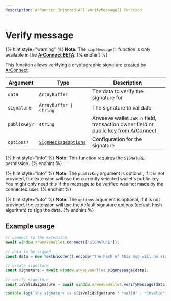 ```yaml
---
description: ArConnect Injected API verifyMessage() function
---
```


# Verify message

{% hint style="warning" %}
**Note:** The `signMessage()` function is only available in the [**ArConnect BETA**](../devtools/beta.md).
{% endhint %}

This function allows verifying a cryptographic signature [created by ArConnect](sign-message.md).

| Argument     | Type                                            | Description                                                                                                     |
| ------------ | ----------------------------------------------- | --------------------------------------------------------------------------------------------------------------- |
| `data`       | `ArrayBuffer`                                   | The data to verify the signature for                                                                            |
| `signature`  | `ArrayBuffer \| string`                         | The signature to validate                                                                                       |
| `publicKey?` | `string`                                        | Arweave wallet `JWK.n` field, transaction owner field or [public key from ArConnect](get-active-public-key.md). |
| `options?`   | [`SignMessageOptions`](sign-message.md#options) | Configuration for the signature                                                                                 |

{% hint style="info" %}
**Note:** This function requires the [`SIGNATURE`](sign.md) permission.
{% endhint %}

{% hint style="info" %}
**Note:** The `publicKey` argument is optional, if it is not provided, the extension will use the currently selected wallet's public key. You might only need this if the message to be verified was not made by the connected user.
{% endhint %}

{% hint style="info" %}
**Note:** The `options` argument is optional, if it is not provided, the extension will use the default signature options (default hash algorithm) to sign the data.
{% endhint %}

## Example usage

```ts
// connect to the extension
await window.arweaveWallet.connect(["SIGNATURE"]);

// data to be signed
const data = new TextEncoder().encode("The hash of this msg will be signed.");

// create signature
const signature = await window.arweaveWallet.signMessage(data);

// verify signature
const isValidSignature = await window.arweaveWallet.verifyMessage(data, signature);

console.log(`The signature is ${isValidSignature ? "valid" : "invalid"}`);
```
